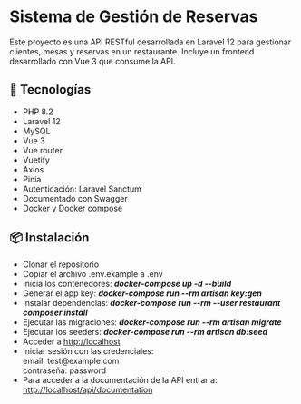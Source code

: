 # Sistema de Gestión de Reservas

Este proyecto es una API RESTful desarrollada en Laravel 12 para gestionar clientes, mesas y reservas en un restaurante. Incluye un frontend desarrollado con Vue 3 que consume la API.

## 🧰 Tecnologías

- PHP 8.2
- Laravel 12
- MySQL
- Vue 3
- Vue router
- Vuetify
- Axios
- Pinia
- Autenticación: Laravel Sanctum
- Documentado con Swagger
- Docker y Docker compose

## 📦 Instalación

<ul>
  <li>
    Clonar el repositorio
  </li>
  
  <li>
    Copiar el archivo .env.example a .env
  </li>

  <li>
    Inicia los contenedores: <b><i>docker-compose up -d --build</i></b>
  </li>

  <li>
    Generar el app key: <b><i>docker-compose run --rm artisan key:gen</i></b>
  </li>
  
  <li>
    Instalar dependencias: <b><i>docker-compose run --rm --user restaurant composer install</i></b>
  </li>
  
  <li> 
    Ejecutar las migraciones: <b><i>docker-compose run --rm artisan migrate</i></b>
  </li>

  <li>
    Ejecutar los seeders: <b><i>docker-compose run --rm artisan db:seed</i></b>
  </li>

  <li>
    Acceder a <a href="http://localhost" target="_blank">http://localhost</a>
  </li>

  <li>
    Iniciar sesión con las credenciales: <br>
        email: test@example.com <br>
        contraseña: password
  </li>

  <li>
    Para acceder a la documentación de la API entrar a: <a href="http://localhost/api/documentation" target="_blank">http://localhost/api/documentation</a> 
  </li>
</ul>
